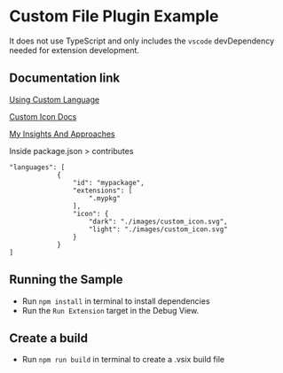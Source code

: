 # Custom File Plugin Example

It does not use TypeScript and only includes the `vscode` devDependency needed for extension development.

## Documentation link
[Using Custom Language](https://code.visualstudio.com/api/references/contribution-points#contributes.languages)

[Custom Icon Docs](https://code.visualstudio.com/api/extension-guides/file-icon-theme#language-default-icons)

[My Insights And Approaches](https://docs.google.com/document/d/1e47cBD_jz9VW3i230tbf_7V6KExcVqBJGWOjF4zwQuk/edit?usp=sharing)

Inside package.json > contributes
```
"languages": [
			{
				"id": "mypackage",
				"extensions": [
					".mypkg"
				],
				"icon": {
					"dark": "./images/custom_icon.svg",
					"light": "./images/custom_icon.svg"
				}
			}
]
```

## Running the Sample

- Run `npm install` in terminal to install dependencies
- Run the `Run Extension` target in the Debug View.

## Create a build

- Run `npm run build` in terminal to create a .vsix build file